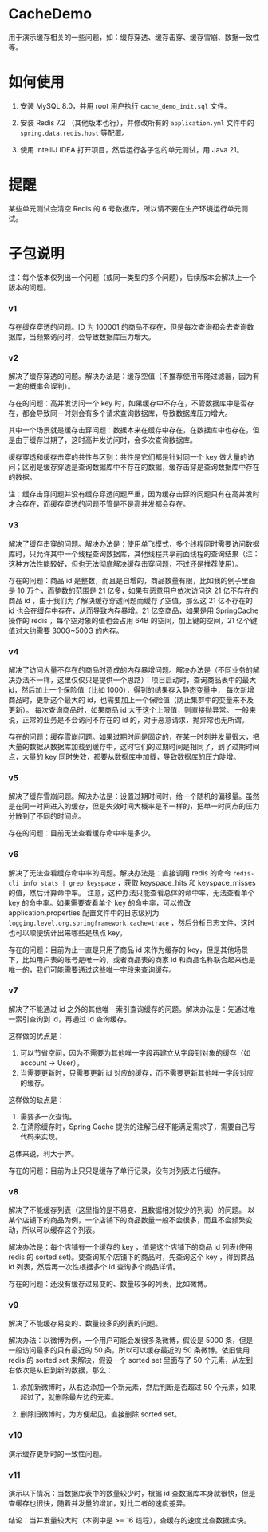 # CacheDemo

用于演示缓存相关的一些问题，如：缓存穿透、缓存击穿、缓存雪崩、数据一致性等。

# 如何使用

1. 安装 MySQL 8.0，并用 root 用户执行 `cache_demo_init.sql` 文件。

2. 安装 Redis 7.2 （其他版本也行），并修改所有的 `application.yml` 文件中的 `spring.data.redis.host` 等配置。

3. 使用 IntelliJ IDEA 打开项目，然后运行各子包的单元测试，用 Java 21。

# 提醒

某些单元测试会清空 Redis 的 6 号数据库，所以请不要在生产环境运行单元测试。

# 子包说明

注：每个版本仅列出一个问题（或同一类型的多个问题），后续版本会解决上一个版本的问题。

### v1

存在缓存穿透的问题。ID 为 100001 的商品不存在，但是每次查询都会去查询数据库，当频繁访问时，会导致数据库压力增大。

### v2

解决了缓存穿透的问题。解决办法是：缓存空值（不推荐使用布隆过滤器，因为有一定的概率会误判）。

存在的问题：高并发访问一个 key 时，如果缓存中不存在，不管数据库中是否存在，都会导致同一时刻会有多个请求查询数据库，导致数据库压力增大。

其中一个场景就是缓存击穿问题：数据本来在缓存中存在，在数据库中也存在，但是由于缓存过期了，这时高并发访问时，会多次查询数据库。

缓存穿透和缓存击穿的共性与区别：共性是它们都是针对同一个 key 做大量的访问；区别是缓存穿透是查询数据库中不存在的数据，缓存击穿是查询数据库中存在的数据。

注：缓存击穿问题并没有缓存穿透问题严重，因为缓存击穿的问题只有在高并发时才会存在，而缓存穿透的问题不管是不是高并发都会存在。

### v3

解决了缓存击穿的问题。解决办法是：使用单飞模式，多个线程同时需要访问数据库时，只允许其中一个线程查询数据库，其他线程共享前面线程的查询结果（注：这种方法性能较好，但也无法彻底解决缓存击穿问题，不过还是推荐使用）。

存在的问题：商品 id 是整数，而且是自增的，商品数量有限，比如我的例子里面是 10 万个，而整数的范围是 21 亿多，如果有恶意用户依次访问这 21 亿不存在的商品 id ，由于我们为了解决缓存穿透问题而缓存了空值，那么这 21 亿不存在的 id 也会在缓存中存在，从而导致内存暴增。21 亿空商品，如果是用 SpringCache 操作的 redis ，每个空对象的值也会占用 64B 的空间，加上键的空间，21 亿个键值对大约需要 300G~500G 的内存。

### v4

解决了访问大量不存在的商品时造成的内存暴增问题。解决办法是（不同业务的解决办法不一样，这里仅仅只是提供一个思路）：项目启动时，查询商品表中的最大 id，然后加上一个保险值（比如 1000），得到的结果存入静态变量中， 每次新增商品时，更新这个最大的 id，也需要加上一个保险值（防止集群中的变量来不及更新）。 每次查询商品时，如果商品 id 大于这个上限值，则直接抛异常。 一般来说，正常的业务是不会访问不存在的 id 的，对于恶意请求，抛异常也无所谓。

存在的问题：缓存雪崩问题。如果过期时间是固定的，在某一时刻并发量很大，把大量的数据从数据库加载到缓存中，这时它们的过期时间是相同了，到了过期时间点，大量的 key 同时失效，都要从数据库中加载，导致数据库的压力陡增。

### v5

解决了缓存雪崩问题。解决办法是：设置过期时间时，给一个随机的偏移量。虽然是在同一时间进入的缓存，但是失效时间大概率是不一样的，把单一时间点的压力分散到了不同的时间点。

存在的问题：目前无法查看缓存命中率是多少。

### v6

解决了无法查看缓存命中率的问题。解决办法是：直接调用 redis 的命令 `redis-cli info stats | grep keyspace` ，获取 keyspace_hits 和 keyspace_misses 的值，然后计算命中率。
注意，这种办法只能查看总体的命中率，无法查看单个 key 的命中率。如果需要查看单个 key 的命中率，可以修改 application.properties 配置文件中的日志级别为 `logging.level.org.springframework.cache=trace` ，然后分析日志文件，这时也可以顺便统计出来哪些是热点 key。

存在的问题：目前为止一直是只用了商品 id 来作为缓存的 key，但是其他场景下，比如用户表的账号是唯一的，或者商品表的商家 id 和商品名称联合起来也是唯一的，我们可能需要通过这些唯一字段来查询缓存。

### v7

解决了不能通过 id 之外的其他唯一索引查询缓存的问题。解决办法是：先通过唯一索引查询到 id，再通过 id 查询缓存。

这样做的优点是：

1. 可以节省空间，因为不需要为其他唯一字段再建立从字段到对象的缓存（如 account -> User）。
2. 当需要更新时，只需要更新 id 对应的缓存，而不需要更新其他唯一字段对应的缓存。

这样做的缺点是：

1. 需要多一次查询。
2. 在清除缓存时，Spring Cache 提供的注解已经不能满足需求了，需要自己写代码来实现。

总体来说，利大于弊。

存在的问题：目前为止只只是缓存了单行记录，没有对列表进行缓存。

### v8

解决了不能缓存列表（这里指的是不易变、且数据相对较少的列表）的问题。
以某个店铺下的商品为例，一个店铺下的商品数量一般不会很多，而且不会频繁变动，所以可以缓存这个列表。

解决办法是：每个店铺有一个缓存的 key ，值是这个店铺下的商品 id 列表(使用 redis 的 sorted set)。要查询某个店铺下的商品时，先查询这个 key ，得到商品 id 列表，然后再一次性根据多个 id 查询多个商品详情。

存在的问题：还没有缓存过易变的、数量较多的列表，比如微博。

### v9

解决了不能缓存易变的、数量较多的列表的问题。

解决办法：以微博为例，一个用户可能会发很多条微博，假设是 5000 条，但是一般访问最多的只有最近的 50 条，所以可以缓存最近的 50 条微博。依旧使用 redis 的 sorted set 来解决，假设一个 sorted set 里面存了 50 个元素，从左到右依次是从旧到新的数据，那么：

1. 添加新微博时，从右边添加一个新元素，然后判断是否超过 50 个元素，如果超过了，就删除最左边的元素。

2. 删除旧微博时，为方便起见，直接删除 sorted set。

### v10

演示缓存更新时的一致性问题。

### v11

演示以下情况：当数据库表中的数量较少时，根据 id 查数据库本身就很快，但是查缓存也很快，随着并发量的增加，对比二者的速度差异。

结论：当并发量较大时（本例中是 >= 16 线程），查缓存的速度比查数据库快。
